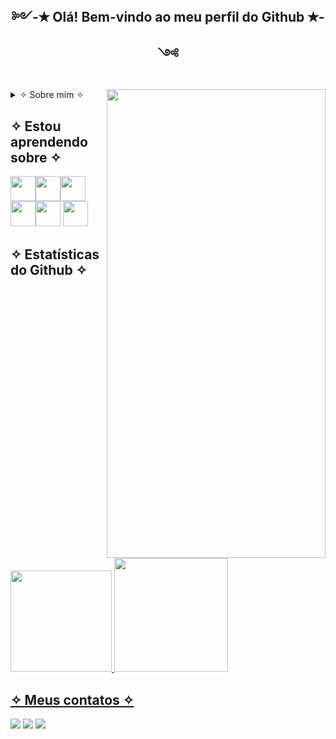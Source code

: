   ## <p align="center"> ༻-✭ Olá! Bem-vindo ao meu perfil do Github ✭-༺ </p>
 
 <img align="right" src= "https://user-images.githubusercontent.com/121899934/227589972-1a01094d-2aa9-45ff-8179-f750b6d69c55.png"  width="350" height="750"/>

 <details>
  <summary> ✧ Sobre mim ✧</summary>
   <p>╔═════════════════════════════════════════════</p>
   
   - ➺ Atualmente estou em uma jornada para construir grandes coisas
   - ➺ Cursando analise e desenvolvimento de sistemas
 
   <p> ═════════════════════════════════════════════╝</p>  
</details>
  
 ## ✧ Estou aprendendo sobre ✧
  <img src="https://cdn.jsdelivr.net/gh/devicons/devicon/icons/css3/css3-original.svg" width="40" height="40"/><img src="https://cdn.jsdelivr.net/gh/devicons/devicon/icons/html5/html5-original.svg" width="40" height="40"/><img src="https://cdn.jsdelivr.net/gh/devicons/devicon/icons/javascript/javascript-original.svg" width="40" height="40"/><img src="https://cdn.jsdelivr.net/gh/devicons/devicon/icons/java/java-original.svg" width="40" height="40"/><img src="https://cdn.jsdelivr.net/gh/devicons/devicon/icons/mysql/mysql-original-wordmark.svg" width="40" height="40"/> <img src="https://cdn.jsdelivr.net/gh/devicons/devicon/icons/c/c-original.svg" width="40" height="40" />
          
 ## ✧ Estatísticas do Github ✧   
        
<div>
<a href="https://github.com/Strelizya">
<img height="162" src="https://github-readme-stats.vercel.app/api?username=Strelizya&show_icons=true&theme=dracula&include_all_commits=true&count_private=true"/>
<img height="182" src="https://github-readme-stats.vercel.app/api/top-langs/?username=Strelizya&layout=compact&langs_count=7&theme=dracula"/>
</div>

## ✧ Meus contatos ✧   
  <a href="https://instagram.com/joyce.d.a" target="_blank"><img src="https://img.shields.io/badge/-Instagram-%23E4405F?style=for-the-badge&logo=instagram&logoColor=white" target="_blank"></a>
  <a href = "mailto:joyceda2003@gmail.com"><img src="https://img.shields.io/badge/Gmail-D14836?style=for-the-badge&logo=gmail&logoColor=white" target="_blank"></a>
  <a href="https://www.linkedin.com/in/joyce-d-b07982251" target="_blank"><img src="https://img.shields.io/badge/-LinkedIn-%230077B5?style=for-the-badge&logo=linkedin&logoColor=white" target="_blank"></a>   
  

